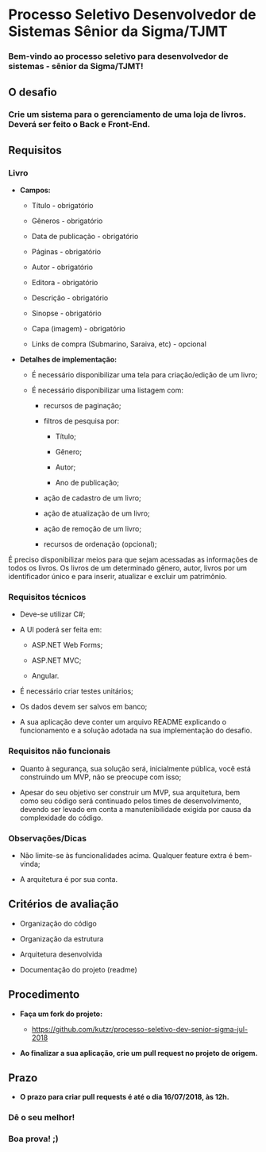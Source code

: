 # **Processo Seletivo Desenvolvedor de Sistemas Sênior da Sigma/TJMT**

### Bem-vindo ao processo seletivo para desenvolvedor de sistemas - sênior da Sigma/TJMT!

## **O desafio**

### Crie um sistema para o gerenciamento de uma loja de livros. Deverá ser feito o Back e Front-End.

## **Requisitos**

### **Livro**

* **Campos:**

    * Título - obrigatório

    * Gêneros - obrigatório

    * Data de publicação - obrigatório

    * Páginas - obrigatório

    * Autor - obrigatório

    * Editora - obrigatório

    * Descrição - obrigatório

    * Sinopse - obrigatório

    * Capa (imagem) - obrigatório

    * Links de compra (Submarino, Saraiva, etc) - opcional

* **Detalhes de implementação:**

    * É necessário disponibilizar uma tela para criação/edição de um livro;

    * É necessário disponibilizar uma listagem com:

        * recursos de paginação;

        * filtros de pesquisa por:

            * Título;

            * Gênero;

            * Autor;

            * Ano de publicação;

        * ação de cadastro de um livro;

        * ação de atualização de um livro;

        * ação de remoção de um livro;

        * recursos de ordenação (opcional);

É preciso disponibilizar meios para que sejam acessadas as informações de todos os livros. Os livros de um determinado gênero, autor, livros por um identificador único e para inserir, atualizar e excluir um patrimônio.

### **Requisitos técnicos**

* Deve-se utilizar C#;

* A UI poderá ser feita em:

    * ASP.NET Web Forms;

    * ASP.NET MVC;

    * Angular.

* É necessário criar testes unitários;

* Os dados devem ser salvos em banco;

* A sua aplicação deve conter um arquivo README explicando o funcionamento e a solução adotada na sua implementação do desafio.

### **Requisitos não funcionais**

* Quanto à segurança, sua solução será, inicialmente pública, você está construindo um MVP, não se preocupe com isso;

* Apesar do seu objetivo ser construir um MVP, sua arquitetura, bem como seu código será continuado pelos times de desenvolvimento, devendo ser levado em conta a manutenibilidade exigida por causa da complexidade do código.

### **Observações/Dicas**

* Não limite-se às funcionalidades acima. Qualquer feature extra é bem-vinda;

* A arquitetura é por sua conta.

## **Critérios de avaliação**

* Organização do código

* Organização da estrutura

* Arquitetura desenvolvida

* Documentação do projeto (readme)

## **Procedimento**

* **Faça um fork do projeto:**

    * https://github.com/kutzr/processo-seletivo-dev-senior-sigma-jul-2018

* **Ao finalizar a sua aplicação, crie um pull request no projeto de origem.**

## **Prazo**

* **O prazo para criar pull requests é até o dia 16/07/2018, às 12h.**

### **Dê o seu melhor!**

### **Boa prova! ;)**


